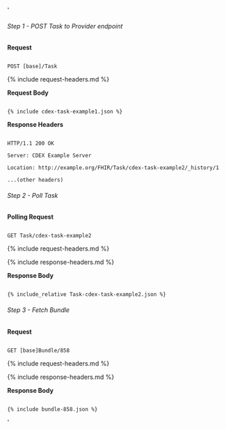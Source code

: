 '

  ###### Step 1 - POST Task to Provider endpoint


  **Request**

  ~~~

  POST [base]/Task

  ~~~


  {% include request-headers.md %}


  **Request Body**


  ~~~

  {% include cdex-task-example1.json %}

  ~~~


  **Response Headers**


  ~~~

  HTTP/1.1 200 OK

  Server: CDEX Example Server

  Location: http://example.org/FHIR/Task/cdex-task-example2/_history/1

  ...(other headers)

  ~~~


  ###### Step 2 - Poll Task


  **Polling Request**

  ~~~

  GET Task/cdex-task-example2

  ~~~


  {% include request-headers.md %}


  {% include response-headers.md %}


  **Response Body**


  ~~~

  {% include_relative Task-cdex-task-example2.json %}

  ~~~


  ###### Step 3 - Fetch Bundle


  **Request**

  ~~~

  GET [base]Bundle/858

  ~~~


  {% include request-headers.md %}


  {% include response-headers.md %}


  **Response Body**


  ~~~

  {% include bundle-858.json %}

  ~~~

  '

